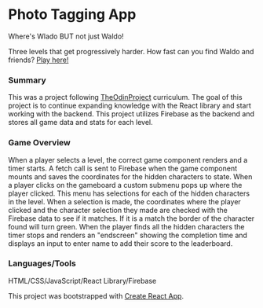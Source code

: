 # Photo Tagging App

Where's Wlado BUT not just Waldo!

Three levels that get progressively harder. How fast can you find Waldo and friends?
[Play here!](https://fpsbowser.github.io/photo-tagging-app/)

### Summary

This was a project following [TheOdinProject](https://www.theodinproject.com/lessons/node-path-javascript-where-s-waldo-a-photo-tagging-app) curriculum. The goal of this project is to continue expanding knowledge with the React library and start working with the backend. This project utilizes Firebase as the backend and stores all game data and stats for each level.

### Game Overview

When a player selects a level, the correct game component renders and a timer starts. A fetch call is sent to Firebase when the game component mounts and saves the coordinates for the hidden characters to state. When a player clicks on the gameboard a custom submenu pops up where the player clicked. This menu has selections for each of the hidden characters in the level. When a selection is made, the coordinates where the player clicked and the character selection they made are checked with the Firebase data to see if it matches. If it is a match the border of the character found will turn green. When the player finds all the hidden characters the timer stops and renders an "endscreen" showing the completion time and displays an input to enter name to add their score to the leaderboard.

### Languages/Tools

HTML/CSS/JavaScript/React Library/Firebase

This project was bootstrapped with [Create React App](https://github.com/facebook/create-react-app).
